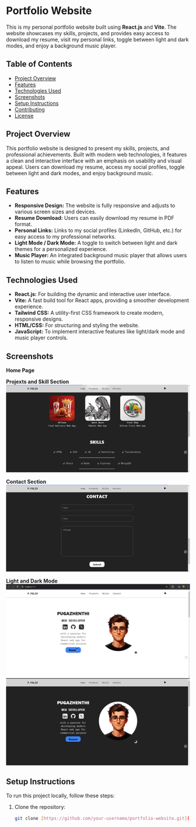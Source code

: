 # Portfolio Website

This is my personal portfolio website built using **React.js** and **Vite**. The website showcases my skills, projects, and provides easy access to download my resume, visit my personal links, toggle between light and dark modes, and enjoy a background music player.

## Table of Contents
- [Project Overview](#project-overview)
- [Features](#features)
- [Technologies Used](#technologies-used)
- [Screenshots](#screenshots)
- [Setup Instructions](#setup-instructions)
- [Contributing](#contributing)
- [License](#license)

## Project Overview

This portfolio website is designed to present my skills, projects, and professional achievements. Built with modern web technologies, it features a clean and interactive interface with an emphasis on usability and visual appeal. Users can download my resume, access my social profiles, toggle between light and dark modes, and enjoy background music.

## Features
- **Responsive Design:** The website is fully responsive and adjusts to various screen sizes and devices.
- **Resume Download:** Users can easily download my resume in PDF format.
- **Personal Links:** Links to my social profiles (LinkedIn, GitHub, etc.) for easy access to my professional networks.
- **Light Mode / Dark Mode:** A toggle to switch between light and dark themes for a personalized experience.
- **Music Player:** An integrated background music player that allows users to listen to music while browsing the portfolio.

## Technologies Used
- **React.js:** For building the dynamic and interactive user interface.
- **Vite:** A fast build tool for React apps, providing a smoother development experience.
- **Tailwind CSS:** A utility-first CSS framework to create modern, responsive designs.
- **HTML/CSS:** For structuring and styling the website.
- **JavaScript:** To implement interactive features like light/dark mode and music player controls.

## Screenshots

**Home Page**


**Projexts and Skill Section**
![About Section](https://github.com/pugazhenthi365/Pugazh-Portfolio/blob/main/Screenshot%202025-01-31%20225050.png)


**Contact Section**
![Contact Section](https://github.com/pugazhenthi365/Pugazh-Portfolio/blob/main/Screenshot%202025-01-31%20225107.png)

**Light and Dark Mode**
![Music Player](https://github.com/pugazhenthi365/Pugazh-Portfolio/blob/main/Screenshot%202025-01-31%20225009.png)
![Home Page](https://github.com/pugazhenthi365/Pugazh-Portfolio/blob/main/Screenshot%202025-01-31%20225028.png)

## Setup Instructions

To run this project locally, follow these steps:

1. Clone the repository:
   ```bash
   git clone [https://github.com/your-username/portfolio-website.git](https://github.com/pugazhenthi365/Pugazh-Portfolio.git
